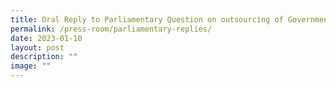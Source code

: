 ```yaml
---
title: Oral Reply to Parliamentary Question on outsourcing of Government functions
permalink: /press-room/parliamentary-replies/
date: 2023-01-10
layout: post
description: ""
image: ""
---
```

